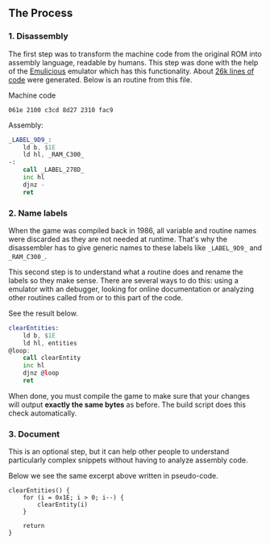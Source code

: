 ## The Process

### 1. Disassembly
The first step was to transform the machine code from the original ROM into assembly language, readable by humans. This step was done with the help of the [Emulicious](https://emulicious.net/) emulator which has this functionality. About [26k lines of code](https://github.com/lhsazevedo/akmw/blob/25fd2e4413858a1700a7c40dd345f5d6b827e979/asm/baserom.asm) were generated. Below is an routine from this file.

Machine code
```
061e 2100 c3cd 8d27 2310 fac9
```

Assembly:
```asm
_LABEL_9D9_:
    ld b, $1E
    ld hl, _RAM_C300_
-:
    call _LABEL_278D_
    inc hl
    djnz -
    ret
```

### 2. Name labels
When the game was compiled back in 1986, all variable and routine names were discarded as they are not needed at runtime. That's why the disassembler has to give generic names to these labels like `_LABEL_9D9_` and` _RAM_C300_`.

This second step is to understand what a routine does and rename the labels so they make sense. There are several ways to do this: using a emulator with an debugger, looking for online documentation or analyzing other routines called from or to this part of the code.

See the result below.

```asm
clearEntities:
    ld b, $1E
    ld hl, entities
@loop:
    call clearEntity
    inc hl
    djnz @loop
    ret
```

When done, you must compile the game to make sure that your changes will output **exactly the same bytes** as before. The build script does this check automatically.

### 3. Document
This is an optional step, but it can help other people to understand particularly complex snippets without having to analyze assembly code.

Below we see the same excerpt above written in pseudo-code.

```
clearEntities() {
    for (i = 0x1E; i > 0; i--) {
        clearEntity(i)
    }
 
    return
}
```
